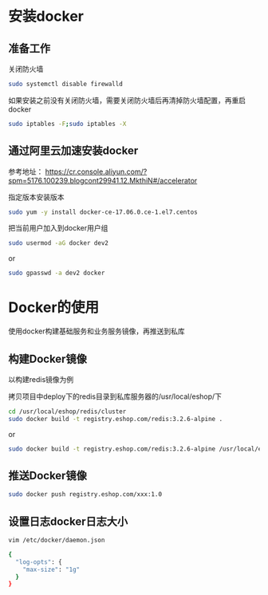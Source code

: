 安装docker
======

准备工作
------
关闭防火墙
```bash
sudo systemctl disable firewalld
```
如果安装之前没有关闭防火墙，需要关闭防火墙后再清掉防火墙配置，再重启docker
```bash
sudo iptables -F;sudo iptables -X
```

通过阿里云加速安装docker
------
参考地址： https://cr.console.aliyun.com/?spm=5176.100239.blogcont29941.12.MkthiN#/accelerator

指定版本安装版本
```bash
sudo yum -y install docker-ce-17.06.0.ce-1.el7.centos
```

把当前用户加入到docker用户组
```bash
sudo usermod -aG docker dev2
```
or
```bash
sudo gpasswd -a dev2 docker
```


Docker的使用
======
使用docker构建基础服务和业务服务镜像，再推送到私库

构建Docker镜像
------
以构建redis镜像为例

拷贝项目中deploy下的redis目录到私库服务器的/usr/local/eshop/下
```Bash
cd /usr/local/eshop/redis/cluster
sudo docker build -t registry.eshop.com/redis:3.2.6-alpine .
```
or
```Bash
sudo docker build -t registry.eshop.com/redis:3.2.6-alpine /usr/local/eshop/redis/cluster
```

推送Docker镜像
------
```bash
sudo docker push registry.eshop.com/xxx:1.0
```

设置日志docker日志大小
------
```bash
vim /etc/docker/daemon.json

{
  "log-opts": {
    "max-size": "1g"
  }
}
```
